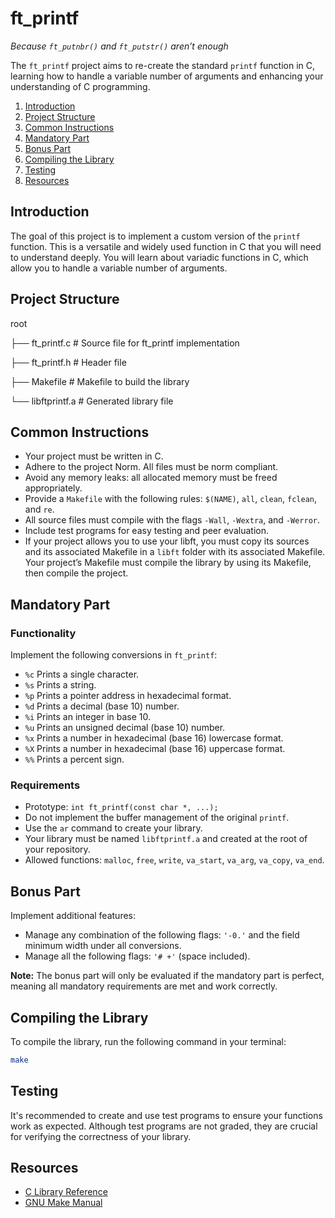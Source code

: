 # ft_printf
*Because `ft_putnbr()` and `ft_putstr()` aren’t enough*

The `ft_printf` project aims to re-create the standard `printf` function in C,
learning how to handle a variable number of arguments and enhancing your understanding of C programming.

1. [Introduction](#introduction)
2. [Project Structure](#project-structure)
3. [Common Instructions](#common-instructions)
4. [Mandatory Part](#mandatory-part)
5. [Bonus Part](#bonus-part)
6. [Compiling the Library](#compiling-the-library)
7. [Testing](#testing)
8. [Resources](#resources)

## Introduction
The goal of this project is to implement a custom version of the `printf` function.
This is a versatile and widely used function in C that you will need to understand deeply.
You will learn about variadic functions in C, which allow you to handle a variable number of arguments.

## Project Structure

root

  ├── ft_printf.c # Source file for ft_printf implementation
  
  ├── ft_printf.h # Header file
  
  ├── Makefile # Makefile to build the library
  
  └── libftprintf.a # Generated library file

  ## Common Instructions

  - Your project must be written in C.
- Adhere to the project Norm. All files must be norm compliant.
- Avoid any memory leaks: all allocated memory must be freed appropriately.
- Provide a `Makefile` with the following rules: `$(NAME)`, `all`, `clean`, `fclean`, and `re`.
- All source files must compile with the flags `-Wall`, `-Wextra`, and `-Werror`.
- Include test programs for easy testing and peer evaluation.
- If your project allows you to use your libft,
   you must copy its sources and its associated Makefile in a `libft` folder with its associated Makefile.
   Your project’s Makefile must compile the library by using its Makefile, then compile the project.
  
## Mandatory Part

### Functionality

Implement the following conversions in `ft_printf`:

- `%c` Prints a single character.
- `%s` Prints a string.
- `%p` Prints a pointer address in hexadecimal format.
- `%d` Prints a decimal (base 10) number.
- `%i` Prints an integer in base 10.
- `%u` Prints an unsigned decimal (base 10) number.
- `%x` Prints a number in hexadecimal (base 16) lowercase format.
- `%X` Prints a number in hexadecimal (base 16) uppercase format.
- `%%` Prints a percent sign.

### Requirements
- Prototype: `int ft_printf(const char *, ...);`
- Do not implement the buffer management of the original `printf`.
- Use the `ar` command to create your library.
- Your library must be named `libftprintf.a` and created at the root of your repository.
- Allowed functions: `malloc`, `free`, `write`, `va_start`, `va_arg`, `va_copy`, `va_end`.

## Bonus Part

Implement additional features:

- Manage any combination of the following flags: `'-0.'` and the field minimum width under all conversions.
- Manage all the following flags: `'# +'` (space included).

**Note:** The bonus part will only be evaluated if the mandatory part is perfect,
meaning all mandatory requirements are met and work correctly.

## Compiling the Library
To compile the library, run the following command in your terminal:
```sh
make
```

## Testing

It's recommended to create and use test programs to ensure your functions work as expected.
Although test programs are not graded, they are crucial for verifying the correctness of your library.

## Resources

- [C Library Reference](https://cplusplus.com/reference/clibrary/)
- [GNU Make Manual](https://www.gnu.org/software/make/manual/make.html)
